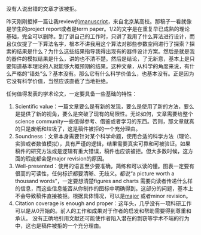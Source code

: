 没有人说出错的文章才该被拒。

昨天刚刚拒掉一篇让我review的[manuscript](https://www.zhihu.com/search?q=manuscript&search_source=Entity&hybrid_search_source=Entity&hybrid_search_extra={"sourceType"%3A"answer"%2C"sourceId"%3A2759586063})，来自北京某高校。那稿子一看就像是学生的project report或者是term paper。1/2的文字是在重复早已成熟的理论基础，完全可以删除。到了讲自己的工作时，只讲了我用了什么算法进行设计，而且仅仅提了一下算法名字，根本不讲我用这个算法对那些参数空间进行了探索？探索的结果是什么？为什么这些结果指导我得出现有的器件设计方案。然后是就是我的器件的模拟结果是什么，讲的也不清不楚。然后是结论，了无新意，基本上是只要知道基本理论的人就能够大概预期的结果。这种文章，从科学的角度来说，有什么严格的“错处”么？基本没有。那么它有什么科学价值么，也基本没有。正是因为它没有科学价值，当然应该直截了当地拒绝。

任何值得发表的学术论文，一定要具备一些基础的特性：

1. Scientific value：一篇文章要么是有新的发现，要么是使用了新的方法，要么是提供了新的视角，要么是突破了现有的局限性。无论如何，文章需要给整个science community一些值得参考、借鉴或者学习的东西。否则，那文章就真的只是废纸和垃圾了，这是稿件被拒的一个充分理由。
2. Soundness：文章本身需要针对某个科学命题，使用合适的科学方法（理论、实验或者数值模拟），具有严谨的逻辑，结果需要真实可靠和可被验证。如果稿件的研究方法或是逻辑有重大错误，稿件也应该被拒。但大多数时候，这方面的瑕疵都会是major revision的原因。
3. Well-presented：使用的语言至少要准确，简练和可以读的懂。图表一定要有很高的可读性，任何标识都要清晰、无歧义。都说“a picture worth a thousand words”，一定要想清楚figures and charts 需要向读者传递什么样的信息，而这些信息能否从你制作的图标中明确得到。这部分的问题，基本上不会导致稿件直接被拒。根据具体情况，可以是[major](https://www.zhihu.com/search?q=major&search_source=Entity&hybrid_search_source=Entity&hybrid_search_extra={"sourceType"%3A"answer"%2C"sourceId"%3A2759586063}) 或者minor revision。
4. Citation coverage is enough and proper：这年头，几乎没有一项科研工作可以是从0开始的。前人的工作和成果对于作者的启发和帮助需要得到尊重和承认。 没有正确地引用文献还可能使作者陷入潜在的剽窃等学术不端的行为中，这也是稿件被拒的一个充分理由。
